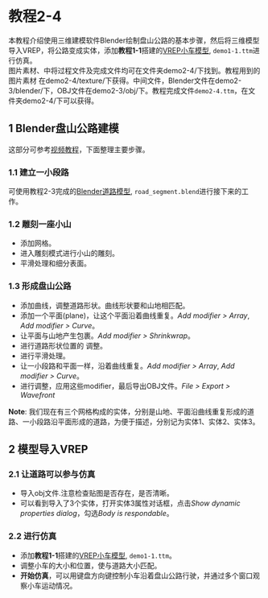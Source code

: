 # 教程2-4
本教程介绍使用三维建模软件Blender绘制盘山公路的基本步骤，然后将三维模型导入VREP，将公路变成实体，添加**教程1-1**搭建的[VREP小车模型](https://github.com/bit-ivrc/vrep_tutorial/tree/master/demo1-1), `demo1-1.ttm`进行仿真。  
图片素材、中将过程文件及完成文件均可在文件夹demo2-4/下找到。教程用到的图片素材 在demo2-4/texture/下获得。中间文件，Blender文件在demo2-3/blender/下，OBJ文件在demo2-3/obj/下。教程完成文件`demo2-4.ttm`，在文件夹demo2-4/下可以获得。



## 1 Blender盘山公路建模
这部分可参考[视频教程](https://www.youtube.com/watch?v=BJeV8djtlyU)，下面整理主要步骤。

### 1.1 建立一小段路
可使用教程2-3完成的[Blender道路模型](https://github.com/bit-ivrc/vrep_tutorial/tree/master/demo2-3/blender), `road_segment.blend`进行接下来的工作。

### 1.2 雕刻一座小山
- 添加网格。
- 进入雕刻模式进行小山的雕刻。
- 平滑处理和细分表面。

### 1.3 形成盘山公路
- 添加曲线，调整道路形状。曲线形状要和山地相匹配。
- 添加一个平面(plane)，让这个平面沿着曲线重复。*Add modifier > Array*, *Add modifier > Curve*。
- 让平面与山地产生包裹。*Add modifier > Shrinkwrap*。
- 进行道路形状位置的 调整。
- 进行平滑处理。
- 让一小段路和平面一样，沿着曲线重复。*Add modifier > Array*, *Add modifier > Curve*。
- 进行调整，应用这些modifier，最后导出OBJ文件。*File > Export > Wavefront*

**Note**: 我们现在有三个网格构成的实体，分别是山地、平面沿曲线重复形成的道路、一小段路沿平面形成的道路，为便于描述，分别记为实体1、实体2、实体3。

## 2 模型导入VREP
### 2.1 让道路可以参与仿真
- 导入obj文件.注意检查贴图是否存在，是否清晰。
- 可以看到导入了3个实体，打开实体3属性对话框，点击*Show dynamic properties dialog*，勾选*Body is respondable*。

### 2.2 进行仿真
- 添加**教程1-1**搭建的[VREP小车模型](https://github.com/bit-ivrc/vrep_tutorial/tree/master/demo1-1), `demo1-1.ttm`。
- 调整小车的大小和位置，使与道路大小匹配。
- **开始仿真**，可以用键盘方向键控制小车沿着盘山公路行驶，并通过多个窗口观察小车运动情况。
